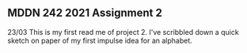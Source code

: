 ## MDDN 242 2021 Assignment 2

23/03	This is my first read me of project 2. I've scribbled down a quick sketch on paper of my first impulse idea for an alphabet.